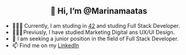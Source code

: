 
<div align= "center"> <h2>👋 Hi, I’m @Marinamaatas </h2> </div>
<ul>
<li> 👩🏻‍💻 Currently, I am studing in <a href="https://42.fr/en/homepage/">42</a> and studing Full Stack Developer.</li>
<li> 👩🏻‍🏫 Previusly, I have studied Marketing Digital ans UX/UI Design.</li>
<li> 🔎 I am seeking a junior position in the field of Full Stack Developer.</li>
<li> 📫 Find me on my <a href="www.linkedin.com/in/marina-matas-mata-38a659165">LinkedIn</a></li>
</ul>
<!---
Marinamaatas/Marinamaatas is a ✨ special ✨ repository because its `README.md` (this file) appears on your GitHub profile.
You can click the Preview link to take a look at your changes.
--->
